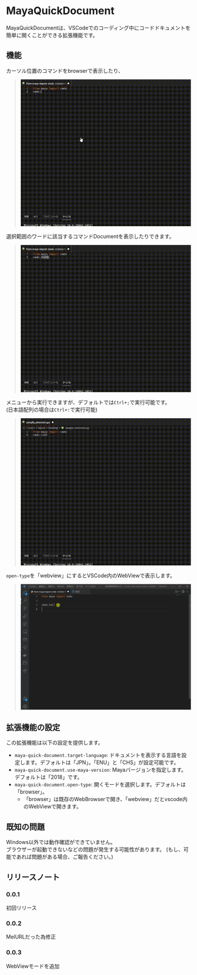 # MayaQuickDocument
MayaQuickDocumentは、VSCodeでのコーディング中にコードドキュメントを簡単に開くことができる拡張機能です。

## 機能
カーソル位置のコマンドをbrowserで表示したり、
> ![MayaQuickDocument_Intro](./images/MayaQuickDocument_Intro.gif)  

選択範囲のワードに該当するコマンドDocumentを表示したりできます。
> ![MayaQuickDocument_Selection](./images/MayaQuickDocument_Selection.gif)  

メニューから実行できますが、デフォルトでは`Ctrl+;`で実行可能です。  
(日本語配列の場合は`Ctrl+:`で実行可能)  
> ![MayaQuickDocument_Selection](./images/MayaQuickDocument_menu.gif)  

`open-type`を「webview」にするとVSCode内のWebViewで表示します。  
> ![MayaQuickDocument_Selection](./images/MayaQuickDocument_WebView.gif)  

## 拡張機能の設定
この拡張機能は以下の設定を提供します。

* `maya-quick-document.target-language`: ドキュメントを表示する言語を設定します。デフォルトは「JPN」。「ENU」と「CHS」が設定可能です。
* `maya-quick-document.use-maya-version`: Mayaバージョンを指定します。デフォルトは「2018」です。
* `maya-quick-document.open-type`: 開くモードを選択します。デフォルトは「browser」。
  * 「browser」は既存のWebBrowserで開き、「webview」だとvscode内のWebViewで開きます。

## 既知の問題
Windows以外では動作確認ができていません。  
ブラウザーが起動できないなどの問題が発生する可能性があります。
(もし、可能であれば問題がある場合、ご報告ください。)

## リリースノート

### 0.0.1
初回リリース

### 0.0.2
MelURLだった為修正

### 0.0.3
WebViewモードを追加